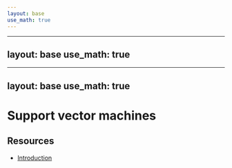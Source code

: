 ```yaml
---
layout: base
use_math: true
---
```

---
layout: base
use_math: true
---
---
layout: base
use_math: true
---

# Support vector machines

## Resources
- [Introduction](https://www.med.nyu.edu/chibi/sites/default/files/chibi/Final.pdf)


```python

```
